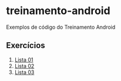 # treinamento-android
Exemplos de código do Treinamento Android

## Exercícios

1. [Lista 01](https://git.io/vHeBx)
2. [Lista 02](https://git.io/vHfz7)
3. [Lista 03](https://git.io/vHI1y)
